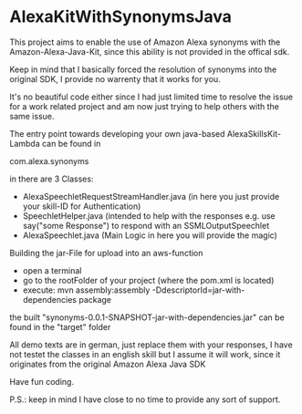# AlexaKitWithSynonymsJava

This project aims to enable the use of Amazon Alexa synonyms with the Amazon-Alexa-Java-Kit, 
since this ability is not provided in the offical sdk.

Keep in mind that I basically forced the resolution of synonyms into the original SDK, 
I provide no warrenty that it works for you.

It's no beautiful code either since I had just limited time to resolve the issue for a work
related project and am now just trying to help others with the same issue.

The entry point towards developing your own java-based AlexaSkillsKit-Lambda can be found in

com.alexa.synonyms

in there are 3 Classes:
- AlexaSpeechletRequestStreamHandler.java (in here you just provide your skill-ID for Authentication)
- SpeechletHelper.java (intended to help with the responses e.g. use say("some Response") to respond
with an SSMLOutputSpeechlet
- AlexaSpeechlet.java (Main Logic in here you will provide the magic)

Building the jar-File for upload into an aws-function
- open a terminal
- go to the rootFolder of your project (where the pom.xml is located)
- execute: mvn assembly:assembly -DdescriptorId=jar-with-dependencies package

the built "synonyms-0.0.1-SNAPSHOT-jar-with-dependencies.jar" can be found in the "target" folder

All demo texts are in german, just replace them with your responses, I have not testet the classes in
an english skill but I assume it will work, since it originates from the original Amazon Alexa Java SDK

Have fun coding.

P.S.: keep in mind I have close to no time to provide any sort of support. 
